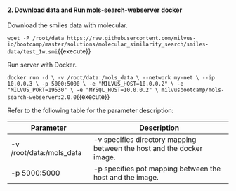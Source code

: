 #### 2. Download data and Run mols-search-webserver docker

Download the smiles data with molecular.

`wget -P /root/data https://raw.githubusercontent.com/milvus-io/bootcamp/master/solutions/molecular_similarity_search/smiles-data/test_1w.smi`{{execute}}

Run server with Docker.

`docker run -d \
-v /root/data:/mols_data \
--network my-net \
--ip 10.0.0.3 \
-p 5000:5000 \
-e "MILVUS_HOST=10.0.0.2" \
-e "MILVUS_PORT=19530" \
-e "MYSQL_HOST=10.0.0.2" \
milvusbootcamp/mols-search-webserver:2.0.0`{{execute}}

Refer to the following table for the parameter description:

| Parameter                     | Description                                                  |
| ----------------------------- | ------------------------------------------------------------ |
| -v /root/data:/mols_data      | -v specifies directory mapping between the host and the docker image.  |
| -p 5000:5000                  | -p specifies pot mapping between the host and the image.     |
